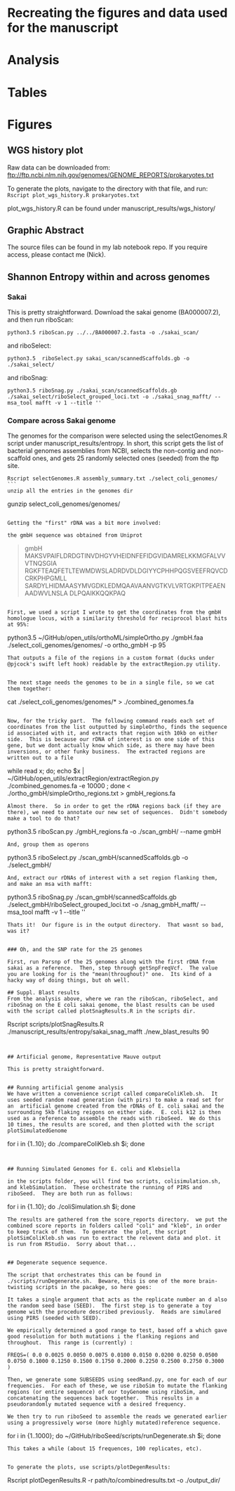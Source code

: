 # Recreating the figures and data used for the manuscript

# Analysis


# Tables


# Figures
##  WGS history plot
Raw data can be downloaded from:
 ftp://ftp.ncbi.nlm.nih.gov/genomes/GENOME_REPORTS/prokaryotes.txt

To generate the plots, navigate to the directory with that file, and run:
`Rscript plot_wgs_history.R prokaryotes.txt`

plot_wgs_history.R can be found under manuscript_results/wgs_history/


## Graphic Abstract
The source files can be found in my lab notebook repo.  If you require access, please contact me (Nick).

## Shannon Entropy within and across genomes
### Sakai
This is pretty straightforward. Download the sakai genome (BA000007.2), and then run riboScan:
```
python3.5 riboScan.py ../../BA000007.2.fasta -o ./sakai_scan/
```
and riboSelect:
```
python3.5  riboSelect.py sakai_scan/scannedScaffolds.gb -o ./sakai_select/
```
and riboSnag:
```
python3.5 riboSnag.py ./sakai_scan/scannedScaffolds.gb ./sakai_select/riboSelect_grouped_loci.txt -o ./sakai_snag_mafft/ --msa_tool mafft -v 1 --title ''
```
### Compare across Sakai genome
The genomes for the comparison were selected using the selectGenomes.R script under manuscript_results/entropy.  In short, this script gets the list of bacterial genomes assemblies from NCBI, selects the non-contig and non-scaffold ones, and gets 25 randomly selected ones (seeded) from the ftp site.

```
Rscript selectGenomes.R assembly_summary.txt ./select_coli_genomes/                                              ```
unzip all the entries in the genomes dir

```
gunzip select_coli_genomes/genomes/
```

Getting the "first" rDNA was a bit more involved:

the gmbH sequence was obtained from Uniprot
```
>gmbH
MAKSVPAIFLDRDGTINVDHGYVHEIDNFEFIDGVIDAMRELKKMGFALVVVTNQSGIA
RGKFTEAQFETLTEWMDWSLADRDVDLDGIYYCPHHPQGSVEEFRQVCDCRKPHPGMLL
SARDYLHIDMAASYMVGDKLEDMQAAVAANVGTKVLVRTGKPITPEAENAADWVLNSLA
DLPQAIKKQQKPAQ
 ```

First, we used a script I wrote to get the coordinates from the gmbH homologue locus, with a similarity threshold for reciprocol blast hits at 95%:
```
python3.5 ~/GitHub/open_utils/orthoML/simpleOrtho.py ./gmbH.faa ./select_coli_genomes/genomes/ -o ortho_gmbH -p 95
```
That outputs a file of the regions in a custom format (ducks under @pjcock's swift left hook) readable by the extractRegion.py utility.


The next stage needs the genomes to be in a single file, so we cat them together:
```
cat ./select_coli_genomes/genomes/* > ./combined_genomes.fa
```

Now, for the tricky part.  The following command reads each set of coordinates from the list outputted by simpleOrtho, finds the sequence id associated with it, and extracts that region with 10kb on either side.  This is because our rDNA of interest is on one side of this gene, but we dont actually know which side, as there may have been inversions, or other funky business.  The extracted regions are written out to a file
```
while read x; do; echo $x | ~/GitHub/open_utils/extractRegion/extractRegion.py ./combined_genomes.fa -e 10000 ; done < ./ortho_gmbH/simpleOrtho_regions.txt  > gmbH_regions.fa
```
Almost there.  So in order to get the rDNA regions back (if they are there), we need to annotate our new set of sequences.  Didn't somebody make a tool to do that?
```
python3.5 riboScan.py ./gmbH_regions.fa -o ./scan_gmbH/ --name gmbH
```
And, group them as operons
```
python3.5 riboSelect.py ./scan_gmbH/scannedScaffolds.gb -o ./select_gmbH/
```
And, extract our rDNAs of interest with a set region flanking them, and make an msa with mafft:
```
python3.5 riboSnag.py ./scan_gmbH/scannedScaffolds.gb ./select_gmbH/riboSelect_grouped_loci.txt -o ./snag_gmbH_mafft/ --msa_tool mafft -v 1 --title ''
```
Thats it!  Our figure is in the output directory.  That wasnt so bad, was it?


### Oh, and the SNP rate for the 25 genomes

First, run Parsnp of the 25 genomes along with the first rDNA from sakai as a reference.  Then, step through getSnpFreqVcf.  The value you are looking for is the "mean(throughout)" one.  Its kind of a hacky way of doing things, but oh well.

## Suppl. Blast results
From the analysis above, where we ran the riboScan, riboSelect, and riboSnag on the E coli sakai genome, the blast results can be used with the script called plotSnagResults.R in the scripts dir.

```
Rscript scripts/plotSnagResults.R ./manuscript_results/entropy/sakai_snag_mafft ./new_blast_results 90
```


## Artificial genome, Representative Mauve output

This is pretty straightforward.


## Running artificial genome analysis
We have written a convenience script called compareColiKleb.sh.  It uses seeded random read generation (with pirs) to make a read set for an  artificial genome created from the rDNAs of E. coli sakai and the surrounding 5kb flaking reigons on either side.  E. coli k12 is then used as a reference to assemble the reads with riboSeed.  We do this 10 times, the results are scored, and then plotted with the script plotSimulatedGenome

```
for i in {1..10}; do ./compareColiKleb.sh $i; done
```


## Running Simulated Genomes for E. coli and Klebsiella

in the scripts folder, you will find two scripts, colisimulation.sh, and klebSimulation.  These orchestrate the running of PIRS and riboSeed.  They are both run as follows:
```
for i in {1..10}; do ./coliSimulation.sh $i; done
```
The results are gathered from the score_reports directory.  we put the combined score reports in folders called "coli" and "kleb", in order to keep track of them.  To generate  the plot, the script plotSimColiKleb.sh was run to extract the relevent data and plot. it is run from RStudio.  Sorry about that...


## Degenerate sequence sequence.

The script that orchestrates this can be found in ./scripts/runDegenerate.sh.  Beware, this is one of the more brain-twisting scripts in the pacakge, so here goes:

It takes a single argument that acts as the replicate number an d also the random seed base (SEED).  The first step is to generate a toy genome with the procedure described previously.  Reads are simulared using PIRS (seeded with SEED).

We empirically determined a good range to test, based off a which gave good resolution for both mutations i the flanking regions and throughout.  This range is (currently) :

FREQS=( 0.0 0.0025 0.0050 0.0075 0.0100 0.0150 0.0200 0.0250 0.0500 0.0750 0.1000 0.1250 0.1500 0.1750 0.2000 0.2250 0.2500 0.2750 0.3000 )

Then, we generate some SUBSEEDS using seedRand.py, one for each of our frequencies.  For each of these, we use riboSim to mutate the flanking regions (or entire sequence) of our toyGenome using riboSim, and concatenating the sequences back together.  This results in a pseudorandomly mutated sequence with a desired frequency.

We then try to run riboSeed to assemble the reads we generated earlier using a progressively worse (more highly mutated)reference sequence.
```
for i in {1..1000}; do ~/GitHub/riboSeed/scripts/runDegenerate.sh $i; done
```
This takes a while (about 15 frequences, 100 replicates, etc).


To generate the plots, use scripts/plotDegenResults:

```
Rscript plotDegenResults.R -r path/to/combinedresults.txt -o ./output_dir/
```
